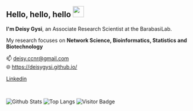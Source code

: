 ## Hello, hello, hello <img src="https://raw.githubusercontent.com/aemmadi/aemmadi/master/wave.gif" width="30px">
**I'm Deisy Gysi**, an Associate Research Scientist at the BarabasiLab.

My research focuses on **Network Science, Bioinformatics, Statistics and Biotechnology**

:mailbox:  deisy.ccnr@gmail.com
<br>
:globe_with_meridians: https://deisygysi.github.io/
<br>


[Linkedin](https://www.linkedin.com/in/deisy-morselli-gysi/)

<br>

![Github Stats](https://github-readme-stats.vercel.app/api?username=deisygysi&count_private=true&show_icons=true&include_all_commits=true)
![Top Langs](https://github-readme-stats.vercel.app/api/top-langs/?username=deisygysi&hide=TeX&hide=HTML&layout=compact)
![Visitor Badge](https://visitor-badge.laobi.icu/badge?page_id=deisygysi)
